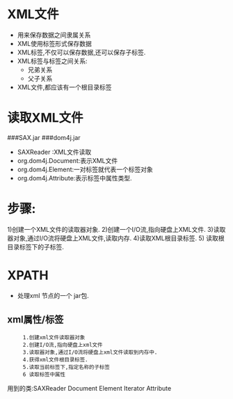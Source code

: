 XML文件
======
* 用来保存数据之间隶属关系
* XML使用标签形式保存数据
* XML标签,不仅可以保存数据,还可以保存子标签.
* XML标签与标签之间关系:
	* 兄弟关系
	* 父子关系
* XML文件,都应该有一个根目录标签

读取XML文件
==========
###SAX.jar
###dom4j.jar

* SAXReader    :XML文件读取
* org.dom4j.Document:表示XML文件
* org.dom4j.Element:一对标签就代表一个标签对象
* org.dom4j.Attribute:表示标签中属性类型.


步骤:
====
1)创建一个XML文件的读取器对象.
2)创建一个I/O流,指向硬盘上XML文件.
3)读取器对象,通过I/O流将硬盘上XML文件,读取内存.
4)读取XML根目录标签.
5) 读取根目录标签下的子标签.


XPATH
=====
* 处理xml 节点的一个 jar包.

xml属性/标签
-----------
		 1.创建xml文件读取器对象
		 2.创建I/O流,指向硬盘上xml文件
		 3.读取器对象,通过I/O流将硬盘上xml文件读取到内存中.
		 4.获得xml文件根目录标签.
		 5.读取当前标签下,指定名称的子标签
		 6 读取标签中属性
用到的类:SAXReader Document Element Iterator Attribute












